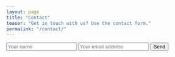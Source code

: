 ```yaml
---
layout: page
title: "Contact"
teaser: "Get in touch with us? Use the contact form."
permalink: "/contact/"
---
```


<form action="https://formspree.io/your@email.com"
      method="POST">
    <input type="text" name="name" placeholder="Your name" required>
    <input type="email" name="_replyto" placeholder="Your email address">
    <input type="submit" value="Send">
    <input type="text" name="_gotcha" style="display:none" />
    <input type="hidden" name="_format" value="plain" style="display:none">
</form>
